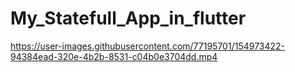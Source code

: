# My_Statefull_App_in_flutter

https://user-images.githubusercontent.com/77195701/154973422-94384ead-320e-4b2b-8531-c04b0e3704dd.mp4

